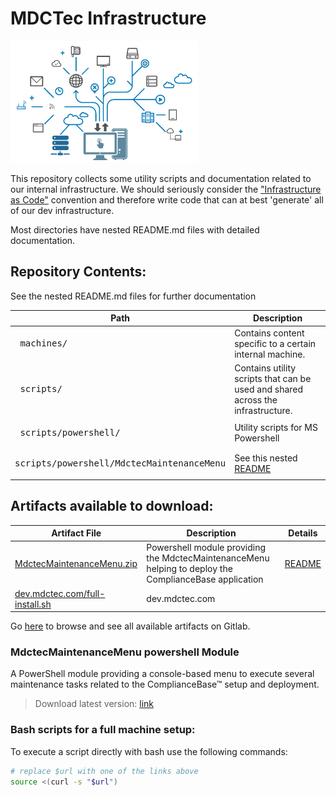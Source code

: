 # MDCTec Infrastructure

<img width="300" src="./avatar.png" alt="[avatar.png]">

This repository collects some utility scripts and documentation  related to our internal infrastructure.
We should seriously consider the ["Infrastructure as Code"][1] convention and therefore write code that can at best 'generate' all of our dev infrastructure.

Most directories have nested README.md files with detailed documentation.

[1]: https://en.wikipedia.org/wiki/Infrastructure_as_code
## Repository Contents:
<!---
Symbole zum copy&pasten
│
├─
└─
--->
See the nested README.md files for further documentation

| Path | Description |
|--- |--- | 
| <pre style="padding:0"> machines/</pre> | Contains content specific to a certain internal machine. |    
| <pre style="padding:0"> scripts/</pre> | Contains utility scripts that can be used and shared across the infrastructure.  |
| <pre style="padding:0"> scripts/powershell/</pre> | Utility scripts for MS Powershell |
| <pre style="padding:0"> scripts/powershell/MdctecMaintenanceMenu</pre> | See this nested [README](scripts/powershell-modules/MdctecMaintenanceMenu/README.md) |


## Artifacts available to download:

| Artifact File | Description | Details |
|---    |---  |--- 
| [MdctecMaintenanceMenu.zip](http://gitlab.mdctec.com/mdctec-developers/internal/infrastructure/-/jobs/artifacts/master/raw/scripts/powershell-modules/powershell-modules.zip?job=artifacts) | Powershell module providing the MdctecMaintenanceMenu helping to deploy the ComplianceBase application | [README](scripts/powershell-modules/MdctecMaintenanceMenu/README.md)
| [dev.mdctec.com/full-install.sh](http://gitlab.mdctec.com/mdctec-developers/internal/infrastructure/-/jobs/artifacts/master/raw/machines/dev.mdctec.com/full-install.sh?job=artifacts) | dev.mdctec.com |

Go [here](http://gitlab.mdctec.com/mdctec-developers/internal/infrastructure/-/jobs/artifacts/master/browse?job=artifacts) to browse and see all available artifacts on Gitlab.

### MdctecMaintenanceMenu powershell Module
A PowerShell module providing a console-based menu to execute several maintenance tasks related to the ComplianceBase™ setup and deployment.

> Download latest version: [link](http://gitlab.mdctec.com/mdctec-developers/internal/infrastructure/-/jobs/artifacts/master/raw/scripts/MdctecMaintenanceMenu/MdctecMaintenanceMenu.zip?job=zip_MdctecMaintenanceMenu_module)

### Bash scripts for a full machine setup:

To execute a script directly with bash use the following commands:  
```bash
# replace $url with one of the links above
source <(curl -s "$url")
```

